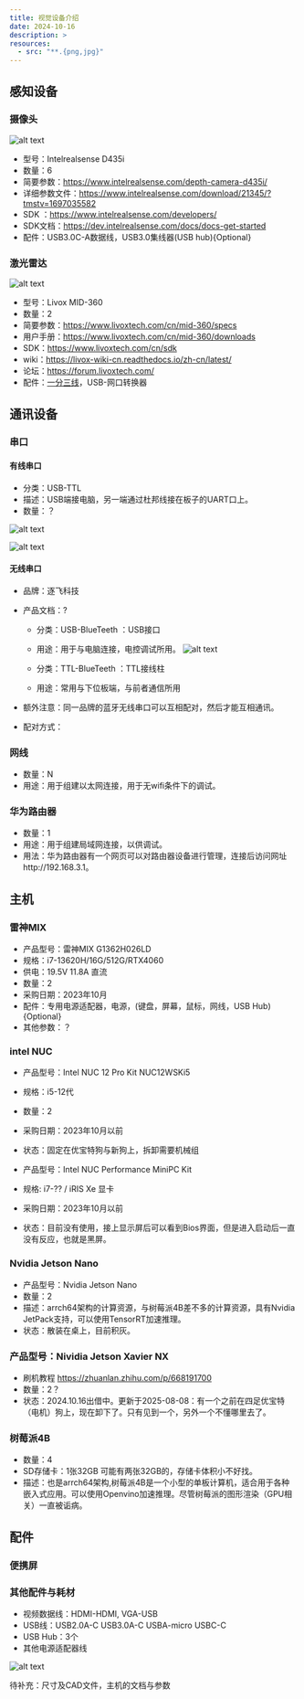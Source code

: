 ```yaml
---
title: 视觉设备介绍
date: 2024-10-16
description: >
resources:
  - src: "**.{png,jpg}"
---
```


## 感知设备

### 摄像头

![alt text](images/image.png)

- 型号：Intelrealsense D435i
- 数量：6
- 简要参数：https://www.intelrealsense.com/depth-camera-d435i/
- 详细参数文件：https://www.intelrealsense.com/download/21345/?tmstv=1697035582
- SDK ：https://www.intelrealsense.com/developers/
- SDK文档：https://dev.intelrealsense.com/docs/docs-get-started
- 配件：USB3.0C-A数据线，USB3.0集线器(USB hub){Optional}

### 激光雷达

![alt text](images/image-1.png)

- 型号：Livox MID-360
- 数量：2
- 简要参数：https://www.livoxtech.com/cn/mid-360/specs
- 用户手册：https://www.livoxtech.com/cn/mid-360/downloads
- SDK：https://www.livoxtech.com/cn/sdk
- wiki：https://livox-wiki-cn.readthedocs.io/zh-cn/latest/
- 论坛：https://forum.livoxtech.com/
- 配件：[一分三线](https://store.dji.com/cn/product/livox-mid-360?vid=130851)，USB-网口转换器

## 通讯设备

### 串口

#### 有线串口

- 分类：USB-TTL
- 描述：USB端接电脑，另一端通过杜邦线接在板子的UART口上。
- 数量：？

![alt text](images/image-2.png)


![alt text](images/qq_pic_merged_1729082137882.jpg)

#### 无线串口

- 品牌：逐飞科技
- 产品文档：?

  - 分类：USB-BlueTeeth ：USB接口 
  - 用途：用于与电脑连接，电控调试所用。
  ![alt text](images/image-3.jpg)

  - 分类：TTL-BlueTeeth ：TTL接线柱
  - 用途：常用与下位板端，与前者通信所用
- 额外注意：同一品牌的蓝牙无线串口可以互相配对，然后才能互相通讯。
- 配对方式：

### 网线

- 数量：N
- 用途：用于组建以太网连接，用于无wifi条件下的调试。

### 华为路由器

- 数量：1
- 用途：用于组建局域网连接，以供调试。
- 用法：华为路由器有一个网页可以对路由器设备进行管理，连接后访问网址http://192.168.3.1。

## 主机

### 雷神MIX

- 产品型号：雷神MIX G1362H026LD
- 规格：i7-13620H/16G/512G/RTX4060
- 供电：19.5V 11.8A 直流
- 数量：2
- 采购日期：2023年10月
- 配件：专用电源适配器，电源，(键盘，屏幕，鼠标，网线，USB Hub){Optional}
- 其他参数：？

### intel NUC

- 产品型号：Intel NUC 12 Pro Kit NUC12WSKi5
- 规格：i5-12代
- 数量：2
- 采购日期：2023年10月以前
- 状态：固定在优宝特狗与新狗上，拆卸需要机械组

- 产品型号：Intel NUC Performance MiniPC Kit
- 规格: i7-?? / iRIS Xe 显卡
- 采购日期：2023年10月以前
- 状态：目前没有使用，接上显示屏后可以看到Bios界面，但是进入启动后一直没有反应，也就是黑屏。


### Nvidia Jetson Nano

- 产品型号：Nvidia Jetson Nano
- 数量：2
- 描述：arrch64架构的计算资源，与树莓派4B差不多的计算资源，具有Nvidia JetPack支持，可以使用TensorRT加速推理。
- 状态：散装在桌上，目前积灰。

### 产品型号：Nividia Jetson Xavier NX
- 刷机教程 https://zhuanlan.zhihu.com/p/668191700
- 数量：2？
- 状态：2024.10.16出借中。更新于2025-08-08：有一个之前在四足优宝特（电机）狗上，现在卸下了。只有见到一个，另外一个不懂哪里去了。

### 树莓派4B

- 数量：4
- SD存储卡：1张32GB 可能有两张32GB的，存储卡体积小不好找。
- 描述：也是arrch64架构,树莓派4B是一个小型的单板计算机，适合用于各种嵌入式应用。可以使用Openvino加速推理。尽管树莓派的图形渲染（GPU相关）一直被诟病。

## 配件

### 便携屏


### 其他配件与耗材

- 视频数据线：HDMI-HDMI, VGA-USB
- USB线：USB2.0A-C USB3.0A-C USBA-micro USBC-C
- USB Hub：3个
- 其他电源适配器线

![alt text](images/qq_pic_merged_1729085173766.jpg)



待补充：尺寸及CAD文件，主机的文档与参数
